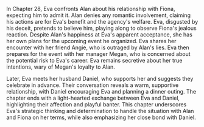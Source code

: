 In Chapter 28, Eva confronts Alan about his relationship with Fiona, expecting him to admit it. Alan denies any romantic involvement, claiming his actions are for Eva's benefit and the agency's welfare. Eva, disgusted by his deceit, pretends to believe him, playing along to observe Fiona's jealous reaction. Despite Alan's happiness at Eva's apparent acceptance, she has her own plans for the upcoming event he organized. Eva shares her encounter with her friend Angie, who is outraged by Alan's lies. Eva then prepares for the event with her manager Megan, who is concerned about the potential risk to Eva's career. Eva remains secretive about her true intentions, wary of Megan's loyalty to Alan.

Later, Eva meets her husband Daniel, who supports her and suggests they celebrate in advance. Their conversation reveals a warm, supportive relationship, with Daniel encouraging Eva and planning a dinner outing. The chapter ends with a light-hearted exchange between Eva and Daniel, highlighting their affection and playful banter. This chapter underscores Eva's strategic thinking and determination to handle the situation with Alan and Fiona on her terms, while also emphasizing her close bond with Daniel.